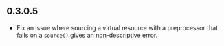 ## 0.3.0.5
 
 * Fix an issue where sourcing a virtual resource with a preprocessor
   that fails on a `source()` gives an non-descriptive error.
